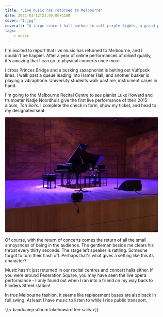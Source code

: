 ```yaml
---
title: "Live music has returned to Melbourne"
date: 2021-03-12T23:00:00+1100
cover: "1.jpg"
coveralt: "A large concert hall bathed in soft purple lights, a grand piano and a couple of small brass horns sit in the middle of the stage"
tags:
    - music
---
```


I'm excited to report that live music has returned to Melbourne, and I couldn't be happier. After a year of online performances of _mixed_ quality, it's amazing that I can go to physical concerts once more.

I cross Princes Bridge and a busking saxaphonist is belting out Vulfpeck lines. I walk past a queue leading into Hamer Hall, and another busker is playing a vibraphone. University students walk past me, instrument cases in hand.

I'm going to the Melbourne Recital Centre to see pianist Luke Howard and trumpeter Nadje Noordhuis give the first live performance of their 2015 album, _Ten Sails_. I complete the check in form, show my ticket, and head to my designated seat.

![A large concert hall bathed in soft purple lights, a grand piano and a couple of small brass horns sit in the middle of the stage](./1.jpg)

Of course, with the return of concerts comes the return of all the small annoyances of being in the audience. The gentleman beside me clears his throat every thirty seconds. The stage left speaker is rattling. Someone forgot to turn their flash off. Perhaps that's what gives a setting like this its character?

Music hasn't just returned in our recital centres and concert halls either. If you were around Federation Square, you may have seen the live opera performance - I only found out when I ran into a friend on my way back to Flinders Street station!

In true Melbourne fashion, it seems like replacement buses are also back in full swing. At least I have music to listen to while I ride public transport.

{{< bandcamp-album lukehoward ten-sails >}}
